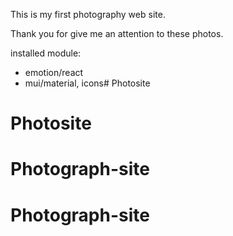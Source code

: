 This is my first photography web site.

Thank you for give me an attention to these photos.

installed module:
 * emotion/react
 * mui/material, icons# Photosite
# Photosite
# Photograph-site
# Photograph-site
